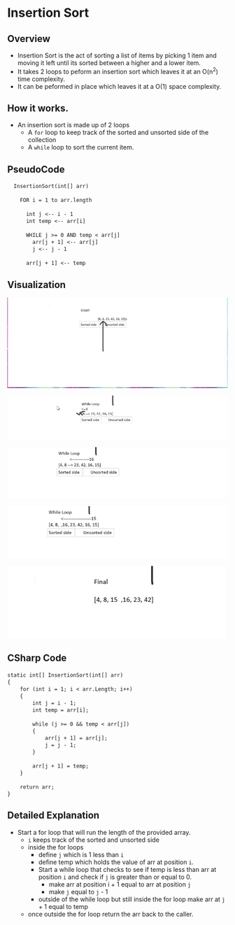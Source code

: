 # Insertion Sort

## Overview
- Insertion Sort is the act of sorting a list of items by picking 1 item and moving it left until its sorted between a higher and a lower item. 
- It takes 2 loops to peform an insertion sort which leaves it at an O(n<sup>2</sup>) time complexity.
- It can be peformed in place which leaves it at a O(1) space complexity.

## How it works.

- An insertion sort is made up of 2 loops
    - A `for` loop to keep track of the sorted and unsorted side of the collection
    - A `while` loop to sort the current item.

## PseudoCode
```
  InsertionSort(int[] arr)
  
    FOR i = 1 to arr.length
    
      int j <-- i - 1
      int temp <-- arr[i]
      
      WHILE j >= 0 AND temp < arr[j]
        arr[j + 1] <-- arr[j]
        j <-- j - 1
        
      arr[j + 1] <-- temp
```

## Visualization
![Start](assets/Start.png)

![First](assets/First.png)

![Second](assets/Second.png)

![Third](assets/Third.png)

![Final](assets/Final.png)

## CSharp Code
``` CSharp
static int[] InsertionSort(int[] arr)
{
    for (int i = 1; i < arr.Length; i++)
    {
        int j = i - 1;
        int temp = arr[i];

        while (j >= 0 && temp < arr[j])
        {
            arr[j + 1] = arr[j];
            j = j - 1;
        }

        arr[j + 1] = temp;
    }

    return arr;
}
```

## Detailed Explanation
- Start a for loop that will run the length of the provided array.
  - `i` keeps track of the sorted and unsorted side
  - inside the for loops
    - define `j` which is 1 less than `i`
    - define temp which holds the value of arr at position `i`.
    - Start a while loop that checks to see if temp is less than arr at position `i` and check if `j` is greater than or equal to 0.
      - make arr at position i + 1 equal to arr at position `j`
      - make `j` equal to `j` - 1
    - outside of the while loop but still inside the for loop make arr at `j` + 1 equal to temp
  - once outside the for loop return the arr back to the caller.